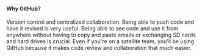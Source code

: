 #### Why GitHub?
Version control and centralized collaboration. Being able to push code and have it revised is very useful. Being able to see code and use it from anywhere without having to copy and paste emails or exchanging SD cards and hard drives is crucial. Even if you're on a satellite team, you'll be using GitHub because it makes code review and collaboration that much easier. 
